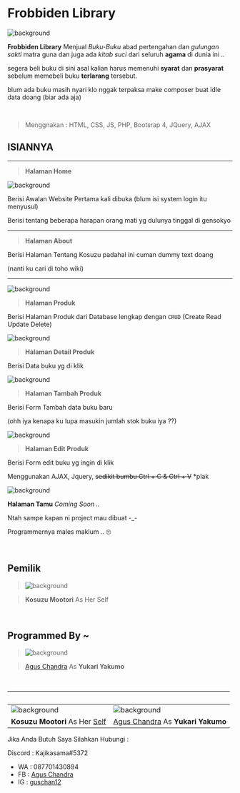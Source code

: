 **<h1>Frobbiden Library</h1>** 

![background](img/kosuzu2.jpg)

**Frobbiden Library**
Menjual *Buku-Buku* abad pertengahan dan *gulungan sakti* matra guna
dan juga ada *kitab suci* dari seluruh **agama** di dunia ini ..

segera beli buku di sini asal kalian harus memenuhi **syarat** 
dan **prasyarat** sebelum memebeli buku **terlarang** tersebut.

blum ada buku masih nyari 
klo nggak terpaksa make composer buat idle data doang (biar ada aja)

<br>

>Menggnakan : HTML, CSS, JS, PHP, Bootsrap 4, JQuery, AJAX 

**<h2>ISIANNYA</h2>**
<hr>

>**Halaman Home**

![background](sc/Home.png)

Berisi Awalan Website Pertama kali dibuka (blum isi system login itu menyusul)

Berisi tentang beberapa harapan orang mati yg dulunya tinggal di gensokyo

<hr>

>**Halaman About**

Berisi Halaman Tentang Kosuzu padahal ini cuman dummy text doang 

(nanti ku cari di toho wiki)

<hr>

![background](sc/About.png)

>**Halaman Produk**

Berisi Halaman Produk dari Database lengkap dengan 
`CRUD` (Create Read Update Delete)

![background](sc/Produk.png)

>**Halaman Detail Produk**

Berisi Data buku yg di klik 

![background](sc/DetailProduk.png)

>**Halaman Tambah Produk**

Berisi Form Tambah data buku baru

(ohh iya kenapa ku lupa masukin jumlah stok buku iya ??)

![background](sc/AddProduk.png)

>**Halaman Edit Produk**

Berisi Form edit buku yg ingin di klik 

Menggunakan AJAX, Jquery, ~~sedikit bumbu Ctrl + C & Ctrl + V~~ *plak

![background](sc/UpdateProduk.png)

**Halaman Tamu** *Coming Soon ..*

Ntah sampe kapan ni project mau dibuat -_- 

Programmernya males maklum .. 🙄

<br>

**<h2>Pemilik</h2>**

>![background](img/404.png)

>**Kosuzu Mootori** As Her Self

<br>

<h2>Programmed By ~</h2> 

>![background](img/me.jpg)

>[Agus Chandra](https://fb.me/banana.garuda) As **Yukari Yakumo**

<br>

&nbsp; | &nbsp;
----|----
![background](img/404.png) | ![background](img/me.jpg)
**Kosuzu Mootori** As Her [Self](https://en.touhouwiki.net/wiki/Kosuzu_Motoori) | [Agus Chandra](https://fb.me/banana.garuda) As **Yukari Yakumo**

Jika Anda Butuh Saya Silahkan Hubungi :

Discord : Kajikasama#5372
- WA : 087701430894
- FB : [Agus Chandra](https://fb.me/banana.garuda)
- IG : [guschan12](https://ig.me/guschan12)